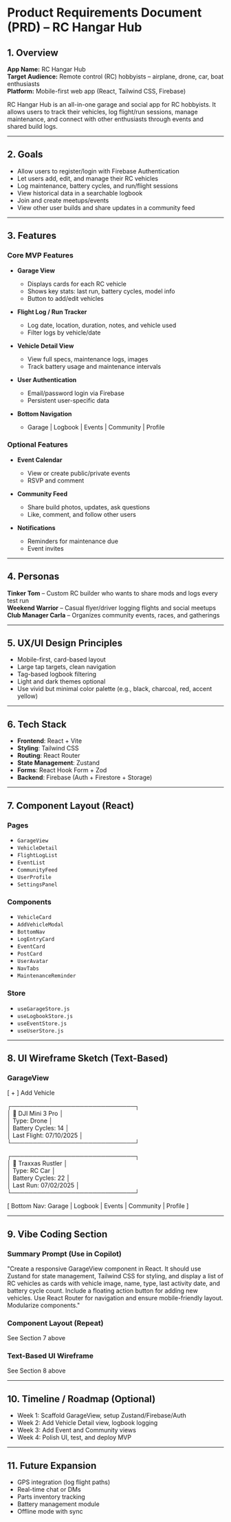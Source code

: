 # Product Requirements Document (PRD) – RC Hangar Hub

## 1. Overview

**App Name:** RC Hangar Hub  
**Target Audience:** Remote control (RC) hobbyists – airplane, drone, car, boat enthusiasts  
**Platform:** Mobile-first web app (React, Tailwind CSS, Firebase)  

RC Hangar Hub is an all-in-one garage and social app for RC hobbyists. It allows users to track their vehicles, log flight/run sessions, manage maintenance, and connect with other enthusiasts through events and shared build logs.

---

## 2. Goals

- Allow users to register/login with Firebase Authentication
- Let users add, edit, and manage their RC vehicles
- Log maintenance, battery cycles, and run/flight sessions
- View historical data in a searchable logbook
- Join and create meetups/events
- View other user builds and share updates in a community feed

---

## 3. Features

### Core MVP Features

- **Garage View**
  - Displays cards for each RC vehicle
  - Shows key stats: last run, battery cycles, model info
  - Button to add/edit vehicles

- **Flight Log / Run Tracker**
  - Log date, location, duration, notes, and vehicle used
  - Filter logs by vehicle/date

- **Vehicle Detail View**
  - View full specs, maintenance logs, images
  - Track battery usage and maintenance intervals

- **User Authentication**
  - Email/password login via Firebase
  - Persistent user-specific data

- **Bottom Navigation**
  - Garage | Logbook | Events | Community | Profile

### Optional Features

- **Event Calendar**
  - View or create public/private events
  - RSVP and comment
- **Community Feed**
  - Share build photos, updates, ask questions
  - Like, comment, and follow other users

- **Notifications**
  - Reminders for maintenance due
  - Event invites

---

## 4. Personas

**Tinker Tom** – Custom RC builder who wants to share mods and logs every test run  
**Weekend Warrior** – Casual flyer/driver logging flights and social meetups  
**Club Manager Carla** – Organizes community events, races, and gatherings  

---

## 5. UX/UI Design Principles

- Mobile-first, card-based layout  
- Large tap targets, clean navigation  
- Tag-based logbook filtering  
- Light and dark themes optional  
- Use vivid but minimal color palette (e.g., black, charcoal, red, accent yellow)

---

## 6. Tech Stack

- **Frontend**: React + Vite  
- **Styling**: Tailwind CSS  
- **Routing**: React Router  
- **State Management**: Zustand  
- **Forms**: React Hook Form + Zod  
- **Backend**: Firebase (Auth + Firestore + Storage)

---

## 7. Component Layout (React)

### Pages

- `GarageView`  
- `VehicleDetail`  
- `FlightLogList`  
- `EventList`  
- `CommunityFeed`  
- `UserProfile`  
- `SettingsPanel`

### Components

- `VehicleCard`  
- `AddVehicleModal`  
- `BottomNav`  
- `LogEntryCard`  
- `EventCard`  
- `PostCard`  
- `UserAvatar`  
- `NavTabs`  
- `MaintenanceReminder`

### Store

- `useGarageStore.js`  
- `useLogbookStore.js`  
- `useEventStore.js`  
- `useUserStore.js`

---

## 8. UI Wireframe Sketch (Text-Based)

### GarageView

[ + ] Add Vehicle

┌─────────────────────────────┐  
│ 🚁  DJI Mini 3 Pro          │  
│ Type: Drone                 │  
│ Battery Cycles: 14          │  
│ Last Flight: 07/10/2025     │  
└─────────────────────────────┘

┌─────────────────────────────┐  
│ 🚗  Traxxas Rustler         │  
│ Type: RC Car                │  
│ Battery Cycles: 22          │  
│ Last Run: 07/02/2025        │  
└─────────────────────────────┘

[ Bottom Nav: Garage | Logbook | Events | Community | Profile ]

---

## 9. Vibe Coding Section

### Summary Prompt (Use in Copilot)

"Create a responsive GarageView component in React. It should use Zustand for state management, Tailwind CSS for styling, and display a list of RC vehicles as cards with vehicle image, name, type, last activity date, and battery cycle count. Include a floating action button for adding new vehicles. Use React Router for navigation and ensure mobile-friendly layout. Modularize components."

### Component Layout (Repeat)

See Section 7 above

### Text-Based UI Wireframe

See Section 8 above

---

## 10. Timeline / Roadmap (Optional)

- Week 1: Scaffold GarageView, setup Zustand/Firebase/Auth  
- Week 2: Add Vehicle Detail view, logbook logging  
- Week 3: Add Event and Community views  
- Week 4: Polish UI, test, and deploy MVP

---

## 11. Future Expansion

- GPS integration (log flight paths)  
- Real-time chat or DMs  
- Parts inventory tracking  
- Battery management module  
- Offline mode with sync
